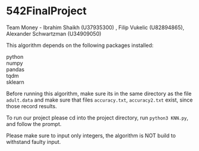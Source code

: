 # 542FinalProject

Team Money - Ibrahim Shaikh (U37935300) , Filip Vukelic (U82894865), Alexander Schwartzman (U34909050)

This algorithm depends on the following packages installed:

python <br/>
numpy<br/>
pandas<br/>
tqdm<br/>
sklearn<br/>


Before running this algorithm, make sure its in the same directory as the file `adult.data` and make sure that files `accuracy.txt`, `accuracy2.txt` exist, since those record results.


To run our project please cd into the project directory, run `python3 KNN.py`, and follow the prompt.

Please make sure to input only integers, the algorithm is NOT build to withstand faulty input.
